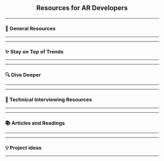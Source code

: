 ## <p style="text-align: center;"> Resources for AR Developers</p>

---

### 🔧 General Resources

----

----

### ✨ Stay on Top of Trends

----


---

### 🔍  Dive Deeper

----


---

### 💬 Technical Interviewing Resources

----

---

### 📚 Articles and Readings

----

---

### 💡 Project ideas

----